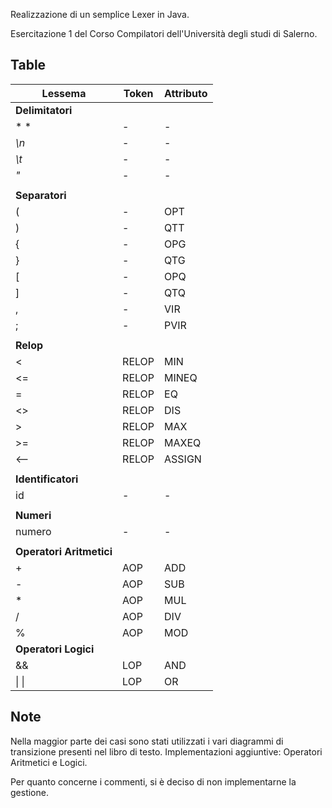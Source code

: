 Realizzazione di un semplice Lexer in Java.

Esercitazione 1 del Corso Compilatori dell'Università degli studi di Salerno.

## Table

|Lessema|Token|Attributo|
|---|---|-------|
|**Delimitatori**|
|* *|-|-|
|*\n*|-|-|
|*\t*|-|-|
|*"*|-|-|
||||
|**Separatori**|
|(|-|OPT|
|)|-|QTT|
|{|-|OPG|
|}|-|QTG|
|[|-|OPQ|
|]|-|QTQ|
|,|-|VIR|
|;|-|PVIR|
||||
|**Relop**|
|<|RELOP|MIN|
|<=|RELOP|MINEQ|
|=|RELOP|EQ|
|<>|RELOP|DIS|
|>|RELOP|MAX|
|>=|RELOP|MAXEQ|
|<--|RELOP|ASSIGN|
||||
|**Identificatori**|
|id|-|-|
||||
|**Numeri**|
|numero|-|-|
||||
|**Operatori Aritmetici**|
|+|AOP|ADD|
|-|AOP|SUB|
|*|AOP|MUL|
|/|AOP|DIV|
|%|AOP|MOD|
|**Operatori Logici**|
|&&|LOP|AND|
|\| \||LOP|OR|

## Note
Nella maggior parte dei casi sono stati utilizzati i vari diagrammi di transizione presenti nel libro di testo.
Implementazioni aggiuntive: Operatori Aritmetici e Logici.

Per quanto concerne i commenti, si è deciso di non implementarne la gestione.

